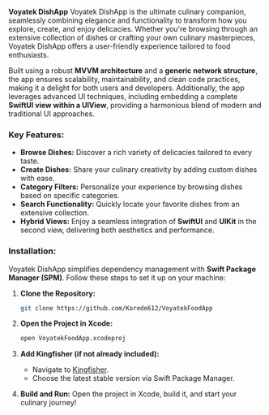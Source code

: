 **Voyatek DishApp**
Voyatek DishApp is the ultimate culinary companion, seamlessly combining elegance and functionality to transform how you explore, create, and enjoy delicacies. Whether you're browsing through an extensive collection of dishes or crafting your own culinary masterpieces, Voyatek DishApp offers a user-friendly experience tailored to food enthusiasts.

Built using a robust **MVVM architecture** and a **generic network structure**, the app ensures scalability, maintainability, and clean code practices, making it a delight for both users and developers. Additionally, the app leverages advanced UI techniques, including embedding a complete **SwiftUI view within a UIView**, providing a harmonious blend of modern and traditional UI approaches.

### Key Features:
- **Browse Dishes:** Discover a rich variety of delicacies tailored to every taste.
- **Create Dishes:** Share your culinary creativity by adding custom dishes with ease.
- **Category Filters:** Personalize your experience by browsing dishes based on specific categories.
- **Search Functionality:** Quickly locate your favorite dishes from an extensive collection.
- **Hybrid Views:** Enjoy a seamless integration of **SwiftUI** and **UIKit** in the second view, delivering both aesthetics and performance.

### Installation:
Voyatek DishApp simplifies dependency management with **Swift Package Manager (SPM)**. Follow these steps to set it up on your machine:

1. **Clone the Repository:**
   ```bash
   git clone https://github.com/Korede612/VoyatekFoodApp
   ```

2. **Open the Project in Xcode:**
   ```bash
   open VoyatekFoodApp.xcodeproj
   ```

3. **Add Kingfisher (if not already included):**
   - Navigate to [Kingfisher](https://github.com/onevcat/Kingfisher.git).
   - Choose the latest stable version via Swift Package Manager.

4. **Build and Run:**
   Open the project in Xcode, build it, and start your culinary journey!
